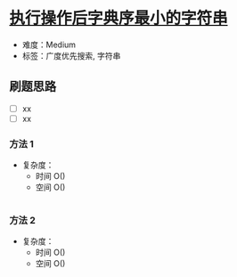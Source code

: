 # [执行操作后字典序最小的字符串](https://leetcode-cn.com/problems/lexicographically-smallest-string-after-applying-operations/)

- 难度：Medium
- 标签：广度优先搜索, 字符串

## 刷题思路

- [ ] xx
- [ ] xx

### 方法 1

- 复杂度：
    - 时间 O()
    - 空间 O()

``` js

```

### 方法 2

- 复杂度：
    - 时间 O()
    - 空间 O()

``` js

```
